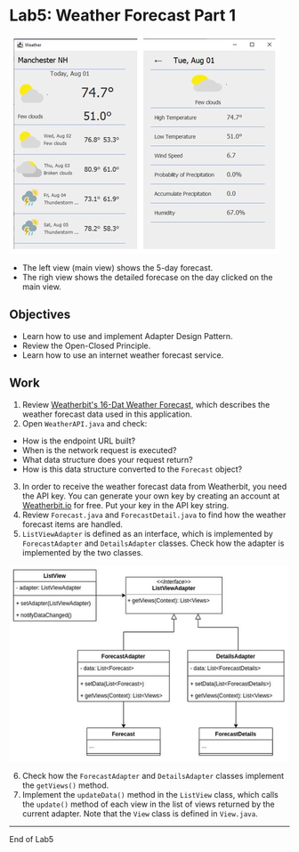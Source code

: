 # Lab5: Weather Forecast Part 1

![](Lab5_Files/App_Window.jpg)

- The left view (main view) shows the 5-day forecast.
- The righ view shows the detailed forecase on the day clicked on the main view.

## Objectives

- Learn how to use and implement Adapter Design Pattern.
- Review the Open-Closed Principle.
- Learn how to use an internet weather forecast service.

## Work

1. Review [Weatherbit's 16-Dat Weather Forecast](https://www.weatherbit.io/api/weather-forecast-16-day), which describes the weather forecast data used in this application.
2. Open `WeatherAPI.java` and check:
- How is the endpoint URL built?
- When is the network request is executed?
- What data structure does your request return?
- How is this data structure converted to the `Forecast` object?
3. In order to receive the weather forecast data from Weatherbit, you need the API key. You can generate your own key by creating an account at [Weatherbit.io](https://www.weatherbit.io/) for free. Put your key in the API key string.
4. Review `Forecast.java` and `ForecastDetail.java` to find how the weather forecast items are handled.
5. `ListViewAdapter` is defined as an interface, which is implemented by `ForecastAdapter` and `DetailsAdapter` classes. Check how the adapter is implemented by the two classes.

![](Lab5_Files/Class_Diagram.jpg)

6. Check how the `ForecastAdapter` and `DetailsAdapter` classes implement the `getViews()` method.
7. Implement the `updateData()` method in the `ListView` class, which calls the `update()` method of each view in the list of views returned by the current adapter. Note that the `View` class is defined in `View.java`.

---
End of Lab5

